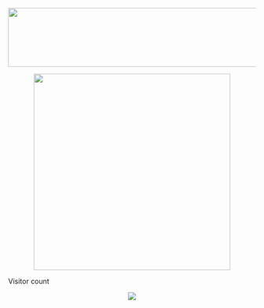 <!--🖼️ILOVEOPENSOURCE-->
<p align="center">
<img src="https://i.imgur.com/AZa5yxa.png" height="120" width="600">
<!--🔳TERMINAL / 🌐WEBSITES: https://github.com/asciinema/asciinema & https://github.com/dstein64/gifcast -->
<p align="center">
<img src="https://raw.githubusercontent.com/trinib/trinib/main/.images/terminal.gif" width="400" height="400">

Visitor count<br>
<p align="center">
  <img src="https://profile-counter.glitch.me/SpirosGrouztidis/count.svg" />
</p>
